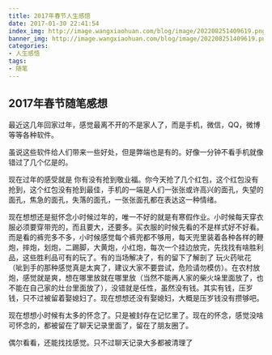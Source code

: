 ```yaml
---
title: 2017年春节人生感悟
date: 2017-01-30 22:41:54
index_img: http://image.wangxiaohuan.com/blog/image/202208251409619.png
banner_img: http://image.wangxiaohuan.com/blog/image/202208251409619.png
categories:
- 人生感悟
tags:
- 随笔
---
```

## 2017年春节随笔感想

   最近这几年回家过年，感觉最离不开的不是家人了，而是手机，微信，QQ，微博等等各种软件。

   虽说这些软件给人们带来一些好处，但是弊端也是有的。好像一分钟不看手机就像错过了几个亿是的。

   现在过年的感受就是  你有没有抢到敬业福。你今天抢了几个红包，这个红包没有抢到，这个红包没有抢到最佳，手机的一端是人们一张张或许高兴的面孔，失望的面孔，焦急的面孔，失落的面孔，一张张面孔都在表达这一种情绪。

   现在想想还是挺怀念小时候过年的，唯一不好的就是有寒假作业。小时候每天穿衣服必须要穿带兜的，而且要大，还要多。买衣服的时候先看的不是样式好不好看。而是看的裤兜多不多，小时候感觉每个裤兜都不够用，每天兜里装着各种各样的鞭炮，摔炮，划炮，二踢脚，大黄炮，小红炮，每次一个挂边放完，先找找有啥胜利品，这些胜利品可有的玩了。有的当场解决了，有的留下了解剖了  玩火药呲花（呲到手的那种感觉真是太爽了，建议大家不要尝试，危险请勿模仿）。在农村放炮，感觉就是爽，想在哪里放就在哪里放（当然不能再人家的柴火垛里面放了，也不能在自己家的灶台里面放了），没错就是任性，虽然没有钱。其实有钱，压岁钱，只不过被留着娶媳妇了。现在想想还没有娶媳妇，大概是压岁钱没有攒够吧。

   现在想想小时候有太多的怀念了。只是被封存在记忆里了。现在的怀念，感觉没啥可怀念的，都被留在了聊天记录里面了，留在了朋友圈了。

   偶尔看看，还能找找感觉。只不过聊天记录大多都被清理了

